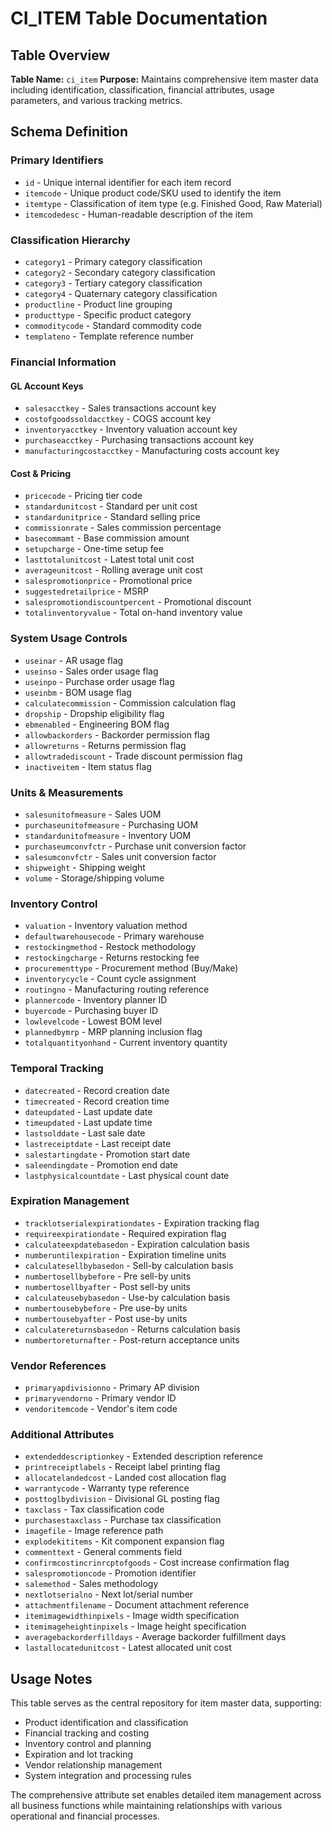 # CI_ITEM Table Documentation

## Table Overview
**Table Name:** `ci_item`
**Purpose:** Maintains comprehensive item master data including identification, classification, financial attributes, usage parameters, and various tracking metrics.

## Schema Definition

### Primary Identifiers
- `id` - Unique internal identifier for each item record
- `itemcode` - Unique product code/SKU used to identify the item 
- `itemtype` - Classification of item type (e.g. Finished Good, Raw Material)
- `itemcodedesc` - Human-readable description of the item

### Classification Hierarchy
- `category1` - Primary category classification
- `category2` - Secondary category classification
- `category3` - Tertiary category classification
- `category4` - Quaternary category classification
- `productline` - Product line grouping
- `producttype` - Specific product category
- `commoditycode` - Standard commodity code
- `templateno` - Template reference number

### Financial Information
#### GL Account Keys
- `salesacctkey` - Sales transactions account key
- `costofgoodssoldacctkey` - COGS account key
- `inventoryacctkey` - Inventory valuation account key
- `purchaseacctkey` - Purchasing transactions account key
- `manufacturingcostacctkey` - Manufacturing costs account key

#### Cost & Pricing
- `pricecode` - Pricing tier code
- `standardunitcost` - Standard per unit cost
- `standardunitprice` - Standard selling price
- `commissionrate` - Sales commission percentage
- `basecommamt` - Base commission amount
- `setupcharge` - One-time setup fee
- `lasttotalunitcost` - Latest total unit cost
- `averageunitcost` - Rolling average unit cost
- `salespromotionprice` - Promotional price
- `suggestedretailprice` - MSRP
- `salespromotiondiscountpercent` - Promotional discount
- `totalinventoryvalue` - Total on-hand inventory value

### System Usage Controls
- `useinar` - AR usage flag
- `useinso` - Sales order usage flag
- `useinpo` - Purchase order usage flag
- `useinbm` - BOM usage flag
- `calculatecommission` - Commission calculation flag
- `dropship` - Dropship eligibility flag
- `ebmenabled` - Engineering BOM flag
- `allowbackorders` - Backorder permission flag
- `allowreturns` - Returns permission flag
- `allowtradediscount` - Trade discount permission flag
- `inactiveitem` - Item status flag

### Units & Measurements
- `salesunitofmeasure` - Sales UOM
- `purchaseunitofmeasure` - Purchasing UOM
- `standardunitofmeasure` - Inventory UOM
- `purchaseumconvfctr` - Purchase unit conversion factor
- `salesumconvfctr` - Sales unit conversion factor
- `shipweight` - Shipping weight
- `volume` - Storage/shipping volume

### Inventory Control
- `valuation` - Inventory valuation method
- `defaultwarehousecode` - Primary warehouse
- `restockingmethod` - Restock methodology
- `restockingcharge` - Returns restocking fee
- `procurementtype` - Procurement method (Buy/Make)
- `inventorycycle` - Count cycle assignment
- `routingno` - Manufacturing routing reference
- `plannercode` - Inventory planner ID
- `buyercode` - Purchasing buyer ID
- `lowlevelcode` - Lowest BOM level
- `plannedbymrp` - MRP planning inclusion flag
- `totalquantityonhand` - Current inventory quantity

### Temporal Tracking
- `datecreated` - Record creation date
- `timecreated` - Record creation time
- `dateupdated` - Last update date
- `timeupdated` - Last update time
- `lastsolddate` - Last sale date
- `lastreceiptdate` - Last receipt date
- `salestartingdate` - Promotion start date
- `saleendingdate` - Promotion end date
- `lastphysicalcountdate` - Last physical count date

### Expiration Management
- `tracklotserialexpirationdates` - Expiration tracking flag
- `requireexpirationdate` - Required expiration flag
- `calculateexpdatebasedon` - Expiration calculation basis
- `numberuntilexpiration` - Expiration timeline units
- `calculatesellbybasedon` - Sell-by calculation basis
- `numbertosellbybefore` - Pre sell-by units
- `numbertosellbyafter` - Post sell-by units
- `calculateusebybasedon` - Use-by calculation basis
- `numbertousebybefore` - Pre use-by units
- `numbertousebyafter` - Post use-by units
- `calculatereturnsbasedon` - Returns calculation basis
- `numbertoreturnafter` - Post-return acceptance units

### Vendor References
- `primaryapdivisionno` - Primary AP division
- `primaryvendorno` - Primary vendor ID
- `vendoritemcode` - Vendor's item code

### Additional Attributes
- `extendeddescriptionkey` - Extended description reference
- `printreceiptlabels` - Receipt label printing flag
- `allocatelandedcost` - Landed cost allocation flag
- `warrantycode` - Warranty type reference
- `posttoglbydivision` - Divisional GL posting flag
- `taxclass` - Tax classification code
- `purchasestaxclass` - Purchase tax classification
- `imagefile` - Image reference path
- `explodekititems` - Kit component expansion flag
- `commenttext` - General comments field
- `confirmcostincrinrcptofgoods` - Cost increase confirmation flag
- `salespromotioncode` - Promotion identifier
- `salemethod` - Sales methodology
- `nextlotserialno` - Next lot/serial number
- `attachmentfilename` - Document attachment reference
- `itemimagewidthinpixels` - Image width specification
- `itemimageheightinpixels` - Image height specification
- `averagebackorderfilldays` - Average backorder fulfillment days
- `lastallocatedunitcost` - Latest allocated unit cost

## Usage Notes
This table serves as the central repository for item master data, supporting:
- Product identification and classification
- Financial tracking and costing
- Inventory control and planning
- Expiration and lot tracking
- Vendor relationship management
- System integration and processing rules

The comprehensive attribute set enables detailed item management across all business functions while maintaining relationships with various operational and financial processes.